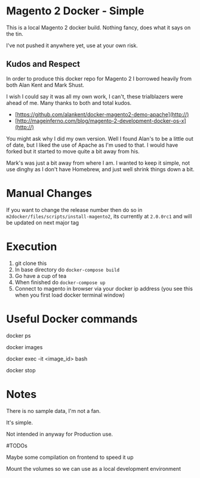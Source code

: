 # Magento 2 Docker - Simple

This is a local Magento 2 docker build. Nothing fancy, does what it says on the tin.

I've not pushed it anywhere yet, use at your own risk.
 
## Kudos and Respect

In order to produce this docker repo for Magento 2 I borrowed heavily from both Alan Kent and Mark Shust.

I wish I could say it was all my own work, I can't, these trialblazers were ahead of me. Many thanks to both and total kudos.

- [https://github.com/alankent/docker-magento2-demo-apache](http://)
- [http://mageinferno.com/blog/magento-2-development-docker-os-x](http://)

You might ask why I did my own version. Well I found Alan's to be a little out of date, but I liked the use of Apache as I'm used to that. I would have forked but it started to move quite a bit away from his.

Mark's was just a bit away from where I am. I wanted to keep it simple, not use dinghy as I don't have Homebrew, and just well shrink things down a bit.

# Manual Changes

If you want to change the release number then do so in `m2docker/files/scripts/install-magento2`, its currently at `2.0.0rc1` and will be updated on next major tag

# Execution

1. git clone this
2. In base directory do `docker-compose build`
3. Go have a cup of tea
4. When finished do `docker-compose up`
5. Connect to magento in browser via your docker ip address (you see this when you first load docker terminal window) 


# Useful Docker commands

  docker ps

  docker images

  docker exec -it <image_id> bash

  docker stop


# Notes

There is no sample data, I'm not a fan.

It's simple.

Not intended in anyway for Production use.


#TODOs

Maybe some compilation on frontend to speed it up

Mount the volumes so we can use as a local development environment


